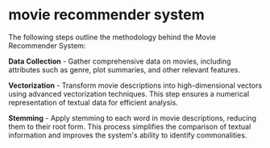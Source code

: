 # movie recommender system
The following steps outline the methodology behind the Movie Recommender System:

<b>Data Collection</b> - Gather comprehensive data on movies, including attributes such as genre, plot summaries, and other relevant features.

<b>Vectorization</b> - Transform movie descriptions into high-dimensional vectors using advanced vectorization techniques. This step ensures a numerical representation of textual data for efficient analysis.

<b>Stemming</b> -  Apply stemming to each word in movie descriptions, reducing them to their root form. This process simplifies the comparison of textual information and improves the system's ability to identify commonalities.


